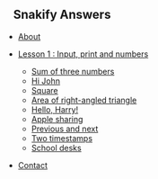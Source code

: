 <!-- docs/_sidebar.md -->
<h2><a style="text-decoration:none" href="">&nbsp&nbsp Snakify Answers</a></h2>

* [About](about)

* [Lesson 1 : Input, print and numbers](lesson-1/main)
  * [Sum of three numbers](lesson-1/01)
  * [Hi John](lesson-1/02)
  * [Square](lesson-1/03)
  * [Area of right-angled triangle](lesson-1/04)
  * [Hello, Harry!](lesson-1/05)
  * [Apple sharing](lesson-1/06)
  * [Previous and next](lesson-1/07)
  * [Two timestamps](lesson-1/08)
  * [School desks](lesson-1/09)

<!-- * [Lesson 2 : Integer and float numbers](lesson-1/main)
  * [Problem 1](lesson-1/01)

* [Lesson 3 : Conditions: if, then, else](lesson-1/main)
  * [Problem 1](lesson-1/01)

* [Lesson 4 : For loop with range](lesson-1/main)
  * [Problem 1](lesson-1/01)

* [Lesson 5 : Strings](lesson-1/main)
  * [Problem 1](lesson-1/01)

* [Lesson 6 : While loop](lesson-1/main)
  * [Problem 1](lesson-1/01)

* [Lesson 7 : Lists](lesson-1/main)
  * [Problem 1](lesson-1/01)

* [Lesson 8 : Functions and recursion](lesson-1/main)
  * [Problem 1](lesson-1/01)

* [Lesson 9 : Two-dimensional lists (arrays)](lesson-1/main)
  * [Problem 1](lesson-1/01)

* [Lesson 10 : Sets](lesson-1/main)
  * [Problem 1](lesson-1/01)

* [Lesson 11 : Dictionaries](lesson-1/main)
  * [Problem 1](lesson-1/01)
  -->

* [Contact](contact)
